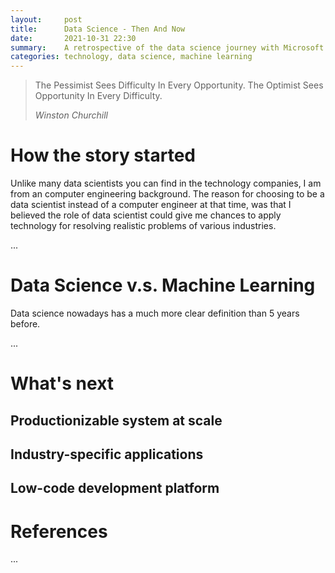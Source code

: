 ```yaml
---
layout:     post
title:      Data Science - Then And Now
date:       2021-10-31 22:30
summary:    A retrospective of the data science journey with Microsoft
categories: technology, data science, machine learning
---
```


<blockquote>
  <p>The Pessimist Sees Difficulty In Every Opportunity. The Optimist Sees Opportunity In Every Difficulty.</p>
  <footer><cite title="Winston Churchill">Winston Churchill</cite></footer>
</blockquote>

# How the story started

Unlike many data scientists you can find in the technology companies, I am from
an computer engineering background. The reason for choosing to be a data
scientist instead of a computer engineer at that time, was that I believed the
role of data scientist could give me chances to apply technology for resolving
realistic problems of various industries.  

...

# Data Science v.s. Machine Learning

Data science nowadays has a much more clear definition than 5 years before.

...

# What's next

## Productionizable system at scale

## Industry-specific applications

## Low-code development platform

# References

...
